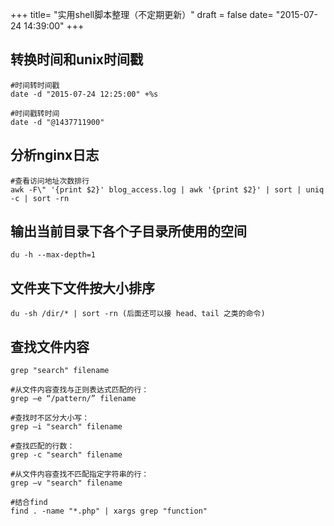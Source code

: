 +++
title= "实用shell脚本整理（不定期更新）"
draft = false
date= "2015-07-24 14:39:00"
+++

## 转换时间和unix时间戳

```shell
#时间转时间戳
date -d "2015-07-24 12:25:00" +%s

#时间戳转时间
date -d "@1437711900"
```

## 分析nginx日志

```shell
#查看访问地址次数排行
awk -F\" '{print $2}' blog_access.log | awk '{print $2}' | sort | uniq -c | sort -rn
```

## 输出当前目录下各个子目录所使用的空间

```shell
du -h --max-depth=1
```

## 文件夹下文件按大小排序

```shell
du -sh /dir/* | sort -rn (后面还可以接 head、tail 之类的命令)
```

## 查找文件内容

```shell
grep "search" filename

#从文件内容查找与正则表达式匹配的行：
grep –e “/pattern/” filename

#查找时不区分大小写：
grep –i "search" filename

#查找匹配的行数：
grep -c "search" filename

#从文件内容查找不匹配指定字符串的行：
grep –v "search" filename

#结合find
find . -name "*.php" | xargs grep "function"
```